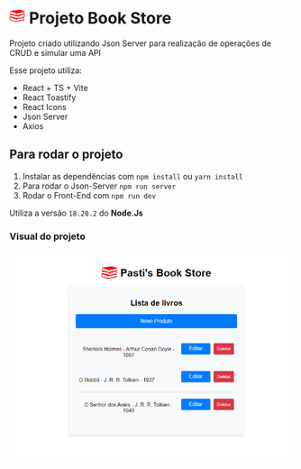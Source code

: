# <img src="./public/book.svg" alt="Book Store Logo" width="28" style="margin-top: 10px;"/> Projeto Book Store 
Projeto criado utilizando Json Server para realização de operações de CRUD e simular uma API

Esse projeto utiliza:
- React + TS + Vite
- React Toastify
- React Icons
- Json Server
- Axios

## Para rodar o projeto
1. Instalar as dependências com `npm install` ou `yarn install`
2. Para rodar o Json-Server `npm run server`
3. Rodar o Front-End com `npm run dev`
   
Utiliza a versão `18.20.2` do **Node.Js**

### Visual do projeto
![Imagem do projeto](src/assets/images/image.png)

